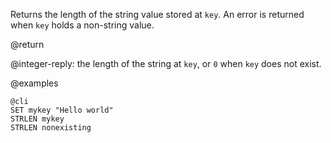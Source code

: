 Returns the length of the string value stored at `key`.
An error is returned when `key` holds a non-string value.

@return

@integer-reply: the length of the string at `key`, or `0` when `key` does not
exist.

@examples

    @cli
    SET mykey "Hello world"
    STRLEN mykey
    STRLEN nonexisting
